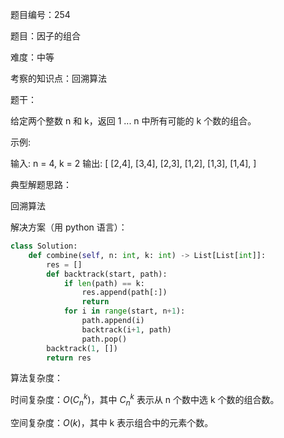 题目编号：254

题目：因子的组合

难度：中等

考察的知识点：回溯算法

题干：

给定两个整数 n 和 k，返回 1 ... n 中所有可能的 k 个数的组合。

示例:

输入: n = 4, k = 2
输出:
[
  [2,4],
  [3,4],
  [2,3],
  [1,2],
  [1,3],
  [1,4],
]

典型解题思路：

回溯算法

解决方案（用 python 语言）：

```python
class Solution:
    def combine(self, n: int, k: int) -> List[List[int]]:
        res = []
        def backtrack(start, path):
            if len(path) == k:
                res.append(path[:])
                return
            for i in range(start, n+1):
                path.append(i)
                backtrack(i+1, path)
                path.pop()
        backtrack(1, [])
        return res
```

算法复杂度：

时间复杂度：$O(C_n^k)$，其中 $C_n^k$ 表示从 n 个数中选 k 个数的组合数。

空间复杂度：$O(k)$，其中 k 表示组合中的元素个数。